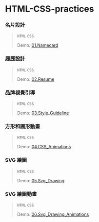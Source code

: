 # HTML-CSS-practices
### 名片設計
> `HTML` `CSS`
>  
>  Demo: [01.Namecard](https://tejungchou.github.io/HTML-CSS-Practices/01.Namecard/)

### 履歷設計
> `HTML` `CSS`
>  
>  Demo: [02.Resume](https://tejungchou.github.io/HTML-CSS-Practices/02.Resume/)

### 品牌視覺引導
> `HTML` `CSS`
>  
>  Demo: [03.Style_Guideline](https://tejungchou.github.io/HTML-CSS-Practices/03.Style_Guideline/)

### 方形和圓形動畫
> `HTML` `CSS`
>  
>  Demo: [04.CSS_Animations](https://tejungchou.github.io/HTML-CSS-Practices/04.CSS_Animations/)

### SVG 繪圖
> `HTML` `CSS`
>  
>  Demo: [05.Svg_Drawing](https://tejungchou.github.io/HTML-CSS-Practices/05.Svg_Drawing/)

### SVG 繪圖動畫
> `HTML` `CSS`
>  
>  Demo: [06.Svg_Drawing_Animations](https://tejungchou.github.io/HTML-CSS-Practices/06.Svg_Drawing_Animations/)
